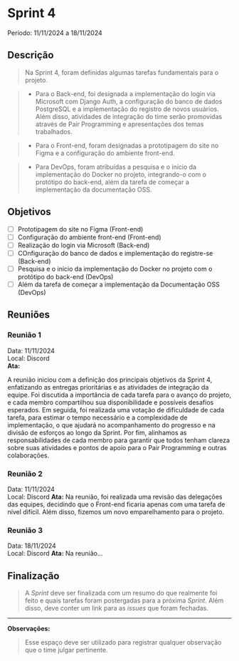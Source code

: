 # Sprint 4
Período: 11/11/2024 a 18/11/2024

## Descrição
> Na Sprint 4, foram definidas algumas tarefas fundamentais para o projeto.

> - Para o Back-end, foi designada a implementação do login via Microsoft com Django Auth, a configuração do banco de dados PostgreSQL e a implementação do registro de novos usuários. Além disso, atividades de integração do time serão promovidas através de Pair Programming e apresentações dos temas trabalhados.

> - Para o Front-end, foram designadas a prototipagem do site no Figma e a configuração do ambiente front-end.

> - Para DevOps, foram atribuídas a pesquisa e o início da implementação do Docker no projeto, integrando-o com o protótipo do back-end, além da tarefa de começar a implementação da documentação OSS.
## Objetivos
- [ ] Prototipagem do site no Figma (Front-end)
- [ ] Configuração do ambiente front-end (Front-end)
- [ ] Realização do login via Microsoft (Back-end)
- [ ] COnfiguração do banco de dados e implementação do registre-se (Back-end)
- [ ] Pesquisa e o início da implementação do Docker no projeto com o protótipo do back-end (DevOps)
- [ ] Além da tarefa de começar a implementação da Documentação OSS (DevOps)

## Reuniões
### Reunião 1
Data: 11/11/2024  
Local: Discord  
**Ata:**

A reunião iniciou com a definição dos principais objetivos da Sprint 4, enfatizando as entregas prioritárias e as atividades de integração da equipe. Foi discutida a importância de cada tarefa para o avanço do projeto, e cada membro compartilhou sua disponibilidade e possíveis desafios esperados. Em seguida, foi realizada uma votação de dificuldade de cada tarefa, para estimar o tempo necessário e a complexidade de implementação, o que ajudará no acompanhamento do progresso e na divisão de esforços ao longo da Sprint. Por fim, alinhamos as responsabilidades de cada membro para garantir que todos tenham clareza sobre suas atividades e pontos de apoio para o Pair Programming e outras colaborações.

### Reunião 2
Data: 11/11/2024  
Local: Discord
**Ata:**
Na reunião, foi realizada uma revisão das delegações das equipes, decidindo que o Front-end ficaria apenas com uma tarefa de nível difícil. Além disso, fizemos um novo emparelhamento para o projeto.

### Reunião 3
Data: 18/11/2024  
Local: Discord
**Ata:**
Na reunião...

## Finalização
> A _Sprint_ deve ser finalizada com um resumo do que realmente foi feito e quais tarefas foram postergadas para a próxima _Sprint_. Além disso, deve conter um link para as _issues_ que foram fechadas.

---

**Observações:**
> Esse espaço deve ser utilizado para registrar qualquer observação que o time julgar pertinente.
